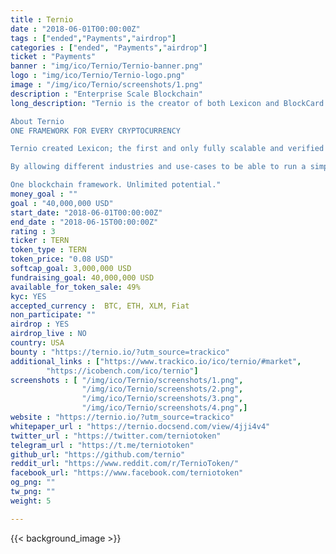 ```yaml
---
title : Ternio
date : "2018-06-01T00:00:00Z"
tags : ["ended","Payments","airdrop"]
categories : ["ended", "Payments","airdrop"]
ticket : "Payments"
banner : "img/ico/Ternio/Ternio-banner.png"
logo : "img/ico/Ternio/Ternio-logo.png"
image : "/img/ico/Ternio/screenshots/1.png"
description : "Enterprise Scale Blockchain"
long_description: "Ternio is the creator of both Lexicon and BlockCard. Lexicon is the world's fastest blockchain capable of over 1 million transactions per second, fully decentralized and on-chain. The BlockCard™ is a physical debit card enabling card holders to spend their cryptocurrencies anywhere in the world VISA is accepted. Lexicon will disrupt the $224 billion per year digital advertising market through a multifaceted approach. Incentives and the general ecosystem are not aligned causing both advertisers and publishers to feel they are on the losing side of the deal.

About Ternio
ONE FRAMEWORK FOR EVERY CRYPTOCURRENCY

Ternio created Lexicon; the first and only fully scalable and verified blockchain to be able to meet the need’s of any type of scenario or use-case.

By allowing different industries and use-cases to be able to run a simple to setup blockchain based on their needs, adoption and complete decentralization of data across all mediums is not a decade away but a few years.  Lexicon is a blockchain revolving around data. Any application, infrastructure, company, or industry is able to utilize Lexicon while still holding to their cryptocurrency of choice. Lexicon works with all cryptocurrencies in areas where assets or a currency is needing to be exchanged in a secure decentralized environment while still having the flexibility to a blockchain around your needs.

One blockchain framework. Unlimited potential."
money_goal : ""
goal : "40,000,000 USD"
start_date: "2018-06-01T00:00:00Z"
end_date : "2018-06-15T00:00:00Z"
rating : 3
ticker : TERN
token_type : TERN
token_price: "0.08 USD"
softcap_goal: 3,000,000 USD
fundraising_goal: 40,000,000 USD
available_for_token_sale: 49%
kyc: YES 
accepted_currency :  BTC, ETH, XLM, Fiat
non_participate: ""
airdrop : YES
airdrop_live : NO
country: USA
bounty : "https://ternio.io/?utm_source=trackico"
additional_links : ["https://www.trackico.io/ico/ternio/#market",
        "https://icobench.com/ico/ternio"]
screenshots : [ "/img/ico/Ternio/screenshots/1.png",
                "/img/ico/Ternio/screenshots/2.png",
                "/img/ico/Ternio/screenshots/3.png",
                "/img/ico/Ternio/screenshots/4.png",]
website : "https://ternio.io/?utm_source=trackico"
whitepaper_url : "https://ternio.docsend.com/view/4jji4v4"
twitter_url : "https://twitter.com/terniotoken"
telegram_url : "https://t.me/terniotoken"
github_url: "https://github.com/ternio"
reddit_url: "https://www.reddit.com/r/TernioToken/"
facebook_url: "https://www.facebook.com/terniotoken"
og_png: ""
tw_png: ""
weight: 5

---
```



{{< background_image >}}
